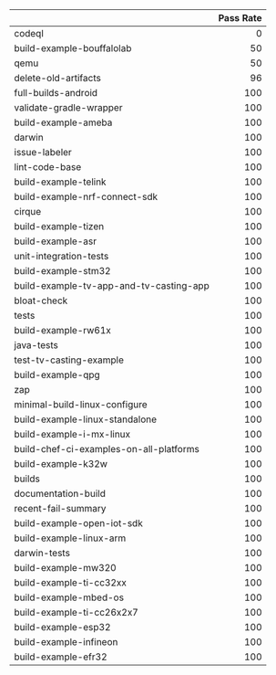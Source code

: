 |                                         |   Pass Rate |
|:----------------------------------------|------------:|
| codeql                                  |           0 |
| build-example-bouffalolab               |          50 |
| qemu                                    |          50 |
| delete-old-artifacts                    |          96 |
| full-builds-android                     |         100 |
| validate-gradle-wrapper                 |         100 |
| build-example-ameba                     |         100 |
| darwin                                  |         100 |
| issue-labeler                           |         100 |
| lint-code-base                          |         100 |
| build-example-telink                    |         100 |
| build-example-nrf-connect-sdk           |         100 |
| cirque                                  |         100 |
| build-example-tizen                     |         100 |
| build-example-asr                       |         100 |
| unit-integration-tests                  |         100 |
| build-example-stm32                     |         100 |
| build-example-tv-app-and-tv-casting-app |         100 |
| bloat-check                             |         100 |
| tests                                   |         100 |
| build-example-rw61x                     |         100 |
| java-tests                              |         100 |
| test-tv-casting-example                 |         100 |
| build-example-qpg                       |         100 |
| zap                                     |         100 |
| minimal-build-linux-configure           |         100 |
| build-example-linux-standalone          |         100 |
| build-example-i-mx-linux                |         100 |
| build-chef-ci-examples-on-all-platforms |         100 |
| build-example-k32w                      |         100 |
| builds                                  |         100 |
| documentation-build                     |         100 |
| recent-fail-summary                     |         100 |
| build-example-open-iot-sdk              |         100 |
| build-example-linux-arm                 |         100 |
| darwin-tests                            |         100 |
| build-example-mw320                     |         100 |
| build-example-ti-cc32xx                 |         100 |
| build-example-mbed-os                   |         100 |
| build-example-ti-cc26x2x7               |         100 |
| build-example-esp32                     |         100 |
| build-example-infineon                  |         100 |
| build-example-efr32                     |         100 |